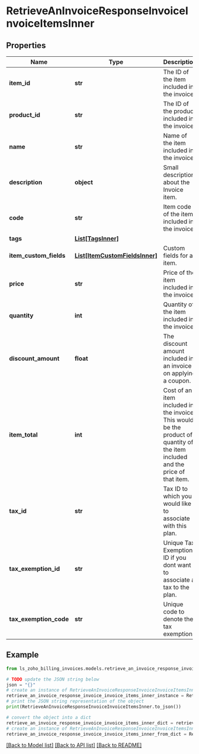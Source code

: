 # RetrieveAnInvoiceResponseInvoiceInvoiceItemsInner


## Properties

Name | Type | Description | Notes
------------ | ------------- | ------------- | -------------
**item_id** | **str** | The ID of the item included in the invoice. | [optional] 
**product_id** | **str** | The ID of the product included in the invoice. | [optional] 
**name** | **str** | Name of the item included in the invoice. | [optional] 
**description** | **object** | Small description about the Invoice item. | [optional] 
**code** | **str** | Item code of the item included in the invoice. | [optional] 
**tags** | [**List[TagsInner]**](TagsInner.md) |  | [optional] 
**item_custom_fields** | [**List[ItemCustomFieldsInner]**](ItemCustomFieldsInner.md) | Custom fields for a item. | [optional] 
**price** | **str** | Price of the item included in the invoice. | [optional] 
**quantity** | **int** | Quantity of the item included in the invoice. | [optional] 
**discount_amount** | **float** | The discount amount included in an invoice on applying a coupon. | [optional] 
**item_total** | **int** | Cost of an item included in the invoice. This would be the product of quantity of the item included and the price of that item. | [optional] 
**tax_id** | **str** | Tax ID to which you would like to associate with this plan. | [optional] 
**tax_exemption_id** | **str** | Unique Tax Exemption ID if you dont want to associate a tax to the plan. | [optional] 
**tax_exemption_code** | **str** | Unique code to denote the tax exemption. | [optional] 

## Example

```python
from ls_zoho_billing_invoices.models.retrieve_an_invoice_response_invoice_invoice_items_inner import RetrieveAnInvoiceResponseInvoiceInvoiceItemsInner

# TODO update the JSON string below
json = "{}"
# create an instance of RetrieveAnInvoiceResponseInvoiceInvoiceItemsInner from a JSON string
retrieve_an_invoice_response_invoice_invoice_items_inner_instance = RetrieveAnInvoiceResponseInvoiceInvoiceItemsInner.from_json(json)
# print the JSON string representation of the object
print(RetrieveAnInvoiceResponseInvoiceInvoiceItemsInner.to_json())

# convert the object into a dict
retrieve_an_invoice_response_invoice_invoice_items_inner_dict = retrieve_an_invoice_response_invoice_invoice_items_inner_instance.to_dict()
# create an instance of RetrieveAnInvoiceResponseInvoiceInvoiceItemsInner from a dict
retrieve_an_invoice_response_invoice_invoice_items_inner_from_dict = RetrieveAnInvoiceResponseInvoiceInvoiceItemsInner.from_dict(retrieve_an_invoice_response_invoice_invoice_items_inner_dict)
```
[[Back to Model list]](../README.md#documentation-for-models) [[Back to API list]](../README.md#documentation-for-api-endpoints) [[Back to README]](../README.md)


